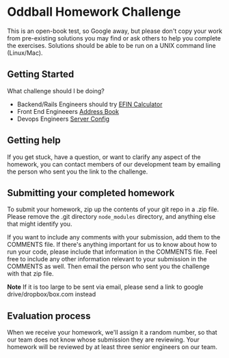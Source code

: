 # Oddball Homework Challenge

This is an open-book test, so Google away, but please don't copy your work from pre-existing solutions you may find or ask others to help you complete the exercises. Solutions should be able to be run on a UNIX command line (Linux/Mac).

## Getting Started

What challenge should I be doing?

- Backend/Rails Engineers should try [EFIN Calculator](/efin-calculator)
- Front End Engineeers [Address Book](/address-book)
- Devops Engineers [Server Config](/server-config)

## Getting help

If you get stuck, have a question, or want to clarify any aspect of the homework, you can contact members of our development team by emailing the person who sent you the link to the challenge.

## Submitting your completed homework

To submit your homework, zip up the contents of your git repo in a .zip file. Please remove the .git directory `node_modules` directory, and anything else that might identify you. 

If you want to include any comments with your submission, add them to the COMMENTS file. If there's anything important for us to know about how to run your code, please include that information in the COMMENTS file. Feel free to include any other information relevant to your submission in the COMMENTS as well. Then email the person who sent you the challenge with that zip file. 

**Note** If it is too large to be sent via email, please send a link to google drive/dropbox/box.com instead

## Evaluation process

When we receive your homework, we'll assign it a random number, so that our team does not know whose submission they are reviewing. Your homework will be reviewed by at least three senior engineers on our team.